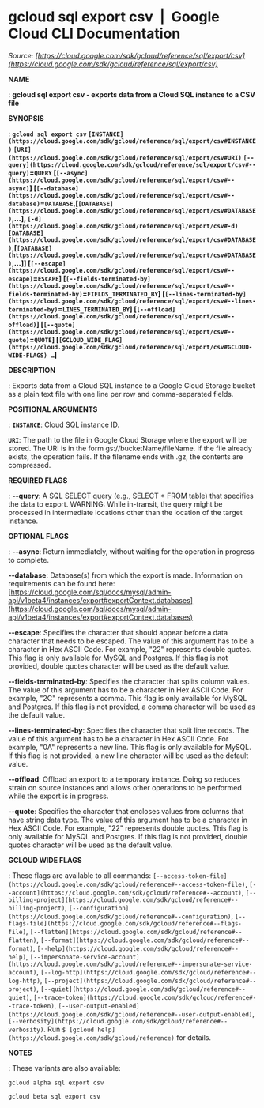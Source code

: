 # gcloud sql export csv  |  Google Cloud CLI Documentation

*Source: [https://cloud.google.com/sdk/gcloud/reference/sql/export/csv](https://cloud.google.com/sdk/gcloud/reference/sql/export/csv)*

**NAME**

: **gcloud sql export csv - exports data from a Cloud SQL instance to a CSV file**

**SYNOPSIS**

: **`gcloud sql export csv` `[INSTANCE](https://cloud.google.com/sdk/gcloud/reference/sql/export/csv#INSTANCE)` `[URI](https://cloud.google.com/sdk/gcloud/reference/sql/export/csv#URI)` `[--query](https://cloud.google.com/sdk/gcloud/reference/sql/export/csv#--query)`=`QUERY` [`[--async](https://cloud.google.com/sdk/gcloud/reference/sql/export/csv#--async)`] [`[--database](https://cloud.google.com/sdk/gcloud/reference/sql/export/csv#--database)`=`DATABASE`,[`[DATABASE](https://cloud.google.com/sdk/gcloud/reference/sql/export/csv#DATABASE)`,…], `[-d](https://cloud.google.com/sdk/gcloud/reference/sql/export/csv#-d)` `[DATABASE](https://cloud.google.com/sdk/gcloud/reference/sql/export/csv#DATABASE)`,[`[DATABASE](https://cloud.google.com/sdk/gcloud/reference/sql/export/csv#DATABASE)`,…]] [`[--escape](https://cloud.google.com/sdk/gcloud/reference/sql/export/csv#--escape)`=`ESCAPE`] [`[--fields-terminated-by](https://cloud.google.com/sdk/gcloud/reference/sql/export/csv#--fields-terminated-by)`=`FIELDS_TERMINATED_BY`] [`[--lines-terminated-by](https://cloud.google.com/sdk/gcloud/reference/sql/export/csv#--lines-terminated-by)`=`LINES_TERMINATED_BY`] [`[--offload](https://cloud.google.com/sdk/gcloud/reference/sql/export/csv#--offload)`] [`[--quote](https://cloud.google.com/sdk/gcloud/reference/sql/export/csv#--quote)`=`QUOTE`] [`[GCLOUD_WIDE_FLAG](https://cloud.google.com/sdk/gcloud/reference/sql/export/csv#GCLOUD-WIDE-FLAGS) …`]**

**DESCRIPTION**

: Exports data from a Cloud SQL instance to a Google Cloud Storage bucket as a
plain text file with one line per row and comma-separated fields.

**POSITIONAL ARGUMENTS**

: **`INSTANCE`**:
Cloud SQL instance ID.

**`URI`**:
The path to the file in Google Cloud Storage where the export will be stored.
The URI is in the form gs://bucketName/fileName. If the file already exists, the
operation fails. If the filename ends with .gz, the contents are compressed.

**REQUIRED FLAGS**

: **--query**:
A SQL SELECT query (e.g., SELECT * FROM table) that specifies the data to
export. WARNING: While in-transit, the query might be processed in intermediate
locations other than the location of the target instance.

**OPTIONAL FLAGS**

: **--async**:
Return immediately, without waiting for the operation in progress to complete.

**--database**:
Database(s) from which the export is made. Information on requirements can be
found here: [https://cloud.google.com/sql/docs/mysql/admin-api/v1beta4/instances/export#exportContext.databases](https://cloud.google.com/sql/docs/mysql/admin-api/v1beta4/instances/export#exportContext.databases)

**--escape**:
Specifies the character that should appear before a data character that needs to
be escaped. The value of this argument has to be a character in Hex ASCII Code.
For example, "22" represents double quotes. This flag is only available for
MySQL and Postgres. If this flag is not provided, double quotes character will
be used as the default value.

**--fields-terminated-by**:
Specifies the character that splits column values. The value of this argument
has to be a character in Hex ASCII Code. For example, "2C" represents a comma.
This flag is only available for MySQL and Postgres. If this flag is not
provided, a comma character will be used as the default value.

**--lines-terminated-by**:
Specifies the character that split line records. The value of this argument has
to be a character in Hex ASCII Code. For example, "0A" represents a new line.
This flag is only available for MySQL. If this flag is not provided, a new line
character will be used as the default value.

**--offload**:
Offload an export to a temporary instance. Doing so reduces strain on source
instances and allows other operations to be performed while the export is in
progress.

**--quote**:
Specifies the character that encloses values from columns that have string data
type. The value of this argument has to be a character in Hex ASCII Code. For
example, "22" represents double quotes. This flag is only available for MySQL
and Postgres. If this flag is not provided, double quotes character will be used
as the default value.

**GCLOUD WIDE FLAGS**

: These flags are available to all commands: `[--access-token-file](https://cloud.google.com/sdk/gcloud/reference#--access-token-file)`,
`[--account](https://cloud.google.com/sdk/gcloud/reference#--account)`, `[--billing-project](https://cloud.google.com/sdk/gcloud/reference#--billing-project)`,
`[--configuration](https://cloud.google.com/sdk/gcloud/reference#--configuration)`,
`[--flags-file](https://cloud.google.com/sdk/gcloud/reference#--flags-file)`,
`[--flatten](https://cloud.google.com/sdk/gcloud/reference#--flatten)`, `[--format](https://cloud.google.com/sdk/gcloud/reference#--format)`, `[--help](https://cloud.google.com/sdk/gcloud/reference#--help)`, `[--impersonate-service-account](https://cloud.google.com/sdk/gcloud/reference#--impersonate-service-account)`,
`[--log-http](https://cloud.google.com/sdk/gcloud/reference#--log-http)`,
`[--project](https://cloud.google.com/sdk/gcloud/reference#--project)`, `[--quiet](https://cloud.google.com/sdk/gcloud/reference#--quiet)`, `[--trace-token](https://cloud.google.com/sdk/gcloud/reference#--trace-token)`, `[--user-output-enabled](https://cloud.google.com/sdk/gcloud/reference#--user-output-enabled)`,
`[--verbosity](https://cloud.google.com/sdk/gcloud/reference#--verbosity)`.
Run `$ [gcloud help](https://cloud.google.com/sdk/gcloud/reference)` for details.

**NOTES**

: These variants are also available:

```
gcloud alpha sql export csv
```

```
gcloud beta sql export csv
```